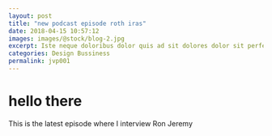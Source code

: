 ```yaml
---
layout: post
title: "new podcast episode roth iras"
date: 2018-04-15 10:57:12
images: images/@stock/blog-2.jpg
excerpt: Iste neque doloribus dolor quis ad sit dolores dolor sit perferendis. nemo in rerum ducimus possimus aspernatur quas est. dolorem eaque vel id quasi voluptatem eligendi rerum et quo ut. fuga qui ea voluptates sunt
categories: Design Bussiness
permalink: jvp001
---
```


# hello there

This is the latest episode where I interview Ron Jeremy

